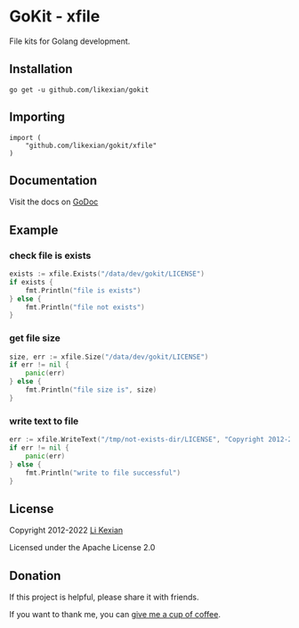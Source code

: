 # GoKit - xfile

File kits for Golang development.

## Installation

    go get -u github.com/likexian/gokit

## Importing

    import (
        "github.com/likexian/gokit/xfile"
    )

## Documentation

Visit the docs on [GoDoc](https://godoc.org/github.com/likexian/gokit/xfile)

## Example

### check file is exists

```go
exists := xfile.Exists("/data/dev/gokit/LICENSE")
if exists {
    fmt.Println("file is exists")
} else {
    fmt.Println("file not exists")
}
```

### get file size

```go
size, err := xfile.Size("/data/dev/gokit/LICENSE")
if err != nil {
    panic(err)
} else {
    fmt.Println("file size is", size)
}
```

### write text to file

```go
err := xfile.WriteText("/tmp/not-exists-dir/LICENSE", "Copyright 2012-2022 Li Kexian\n")
if err != nil {
    panic(err)
} else {
    fmt.Println("write to file successful")
}
```

## License

Copyright 2012-2022 [Li Kexian](https://www.likexian.com/)

Licensed under the Apache License 2.0

## Donation

If this project is helpful, please share it with friends.

If you want to thank me, you can [give me a cup of coffee](https://www.likexian.com/donate/).
